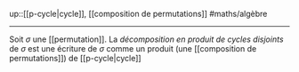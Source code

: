 up::[[p-cycle|cycle]], [[composition de permutations]]
#maths/algèbre 

---

Soit $\sigma$ une [[permutation]].
La _décomposition en produit de cycles disjoints_ de $\sigma$ est une écriture de $\sigma$ comme un produit (une [[composition de permutations]]) de [[p-cycle|cycle]]


